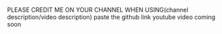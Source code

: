 PLEASE CREDIT ME ON YOUR CHANNEL WHEN USING(channel description/video description) paste the github link
youtube video coming soon
